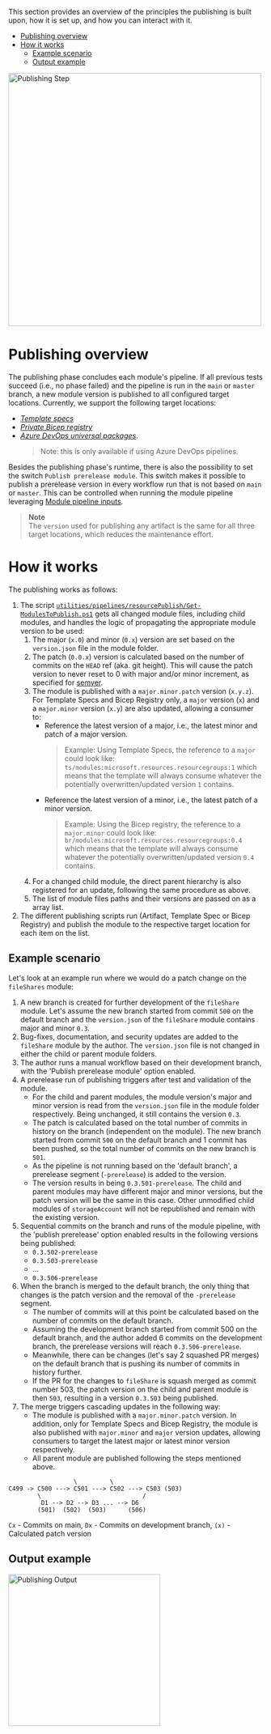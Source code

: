 This section provides an overview of the principles the publishing is built upon, how it is set up, and how you can interact with it.

- [Publishing overview](#publishing-overview)
- [How it works](#how-it-works)
  - [Example scenario](#example-scenario)
  - [Output example](#output-example)

<img src="./media/CIEnvironment/publishingStep.png" alt="Publishing Step" height="500">

# Publishing overview
The publishing phase concludes each module's pipeline. If all previous tests succeed (i.e., no phase failed) and the pipeline is run in the `main` or `master` branch, a new module version is published to all configured target locations. Currently, we support the following target locations:

- _[Template specs](https://docs.microsoft.com/en-us/azure/azure-resource-manager/templates/template-specs?tabs=azure-powershell)_
- _[Private Bicep registry](https://docs.microsoft.com/en-gb/azure/azure-resource-manager/bicep/private-module-registry)_
- _[Azure DevOps universal packages](https://docs.microsoft.com/en-us/azure/devops/artifacts/concepts/feeds?view=azure-devops)_.
   > Note: this is only available if using Azure DevOps pipelines.

Besides the publishing phase's runtime, there is also the possibility to set the switch `Publish prerelease module`. This switch makes it possible to publish a prerelease version in every workflow run that is not based on `main` or `master`. This can be controlled when running the module pipeline leveraging [Module pipeline inputs](./The%20CI%20environment%20-%20Pipeline%20design#module-pipeline-inputs).

> **Note**<br>
> The `version` used for publishing any artifact is the same for all three target locations, which reduces the maintenance effort.

# How it works

The publishing works as follows:

1. The script [`utilities/pipelines/resourcePublish/Get-ModulesToPublish.ps1`](https://github.com/Azure/ResourceModules/blob/main/utilities/pipelines/resourcePublish/Get-ModulesToPublish.ps1) gets all changed module files, including child modules, and handles the logic of propagating the appropriate module version to be used:
   1. The major (`x.0`) and minor (`0.x`) version are set based on the `version.json` file in the module folder.
   1. The patch (`0.0.x`) version is calculated based on the number of commits on the `HEAD` ref (aka. git height). This will cause the patch version to never reset to 0 with major and/or minor increment, as specified for [semver](https://semver.org/).
   1. The module is published with a `major.minor.patch` version (`x.y.z`). For Template Specs and Bicep Registry only, a `major` version (`x`) and a `major.minor` version (`x.y`) are also updated, allowing a consumer to:
      - Reference the latest version of a major, i.e., the latest minor and patch of a major version.
         > Example: Using Template Specs, the reference to a `major` could look like: `ts/modules:microsoft.resources.resourcegroups:1` which means that the template will always consume whatever the potentially overwritten/updated version `1` contains.
      - Reference the latest version of a minor, i.e., the latest patch of a minor version.
         > Example: Using the Bicep registry, the reference to a `major.minor` could look like: `br/modules:microsoft.resources.resourcegroups:0.4` which means that the template will always consume whatever the potentially overwritten/updated version `0.4` contains.
   1. For a changed child module, the direct parent hierarchy is also registered for an update, following the same procedure as above.
   1. The list of module files paths and their versions are passed on as a array list.
1. The different publishing scripts run (Artifact, Template Spec or Bicep Registry) and publish the module to the respective target location for each item on the list.

## Example scenario

Let's look at an example run where we would do a patch change on the `fileShares` module:
1. A new branch is created for further development of the `fileShare` module. Let's assume the new branch started from commit `500` on the default branch and the `version.json` of the `fileShare` module contains major and minor `0.3`.
1. Bug-fixes, documentation, and security updates are added to the `fileShare` module by the author. The `version.json` file is not changed in either the child or parent module folders.
1. The author runs a manual workflow based on their development branch, with the 'Publish prerelease module' option enabled.
1. A prerelease run of publishing triggers after test and validation of the module.
   - For the child and parent modules, the module version's major and minor version is read from the `version.json` file in the module folder respectively. Being unchanged, it still contains the version `0.3`.
   - The patch is calculated based on the total number of commits in history on the branch (independent on the module). The new branch started from commit `500` on the default branch and 1 commit has been pushed, so the total number of commits on the new branch is `501`.
   - As the pipeline is not running based on the 'default branch', a prerelease segment (`-prerelease`) is added to the version.
   - The version results in being `0.3.501-prerelease`. The child and parent modules may have different major and minor versions, but the patch version will be the same in this case. Other unmodified child modules of `storageAccount` will not be republished and remain with the existing version.
1. Sequential commits on the branch and runs of the module pipeline, with the 'publish prerelease' option enabled results in the following versions being published:
   - `0.3.502-prerelease`
   - `0.3.503-prerelease`
   - ...
   - `0.3.506-prerelease`
1. When the branch is merged to the default branch, the only thing that changes is the patch version and the removal of the `-prerelease` segment.
   - The number of commits will at this point be calculated based on the number of commits on the default branch.
   - Assuming the development branch started from commit 500 on the default branch, and the author added 6 commits on the development branch, the prerelease versions will reach `0.3.506-prerelease`.
   - Meanwhile, there can be changes (let's say 2 squashed PR merges) on the default branch that is pushing its number of commits in history further.
   - If the PR for the changes to `fileShare` is squash merged as commit number 503, the patch version on the child and parent module is then `503`, resulting in a version `0.3.503` being published.
1. The merge triggers cascading updates in the following way:
   - The module is published with a `major.minor.patch` version. In addition, only for Template Specs and Bicep Registry, the module is also published with `major.minor` and `major` version updates, allowing consumers to target the latest major or latest minor version respectively.
   - All parent module are published following the steps mentioned above.

```
                  \         \
C499 -> C500 ---> C501 ---> C502 ---> C503 (503)
        \                            /
         D1 --> D2 --> D3 ... --> D6
        (501)  (502)  (503)      (506)
```
`Cx` - Commits on main,
`Dx` - Commits on development branch,
`(x)` - Calculated patch version

## Output example

<img src="./media/CIEnvironment/publishingOutput.png" alt="Publishing Output" height="300">

